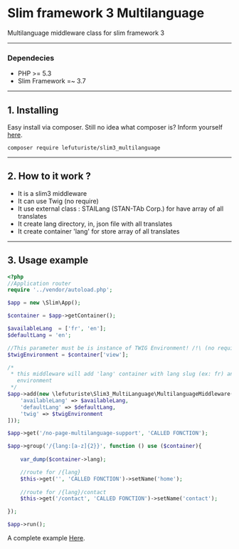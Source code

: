 # Slim framework 3 Multilanguage

Multilanguage middleware class for slim framework 3 

-------------------------------------------------

### Dependecies

- PHP >= 5.3
- Slim Framework =~ 3.7

-------------------------------------------------

## 1. Installing

Easy install via composer. Still no idea what composer is? Inform yourself [here](http://getcomposer.org).

```composer require lefuturiste/slim3_multilanguage```

-------------------------------------------------

## 2. How to it work ?

- It is a slim3 middleware
- It can use Twig (no require)
- It use external class : STAILang (STAN-TAb Corp.) for have array of all translates
- It create lang directory, in, json file with all translates
- It create container 'lang' for store array of all translates

-------------------------------------------------

## 3. Usage example

```php
<?php
//Application router
require '../vendor/autoload.php';

$app = new \Slim\App();

$container = $app->getContainer();

$availableLang  = ['fr', 'en'];
$defaultLang = 'en';

//This parameter must be is instance of TWIG Environment! /!\ (no require)
$twigEnvironment = $container['view'];

/*
 * this middleware will add 'lang' container with lang slug (ex: fr) and create global variable 'lang' in twig 
   environment
 */
$app->add(new \lefuturiste\Slim3_MultiLanguage\MultilanguageMiddleware([
    'availableLang' => $availableLang,
    'defaultLang' => $defaultLang,
    'twig' => $twigEnvironment
]));

$app->get('/no-page-multilanguage-support', 'CALLED FONCTION');

$app->group('/{lang:[a-z]{2}}', function () use ($container){
    
    var_dump($container->lang);

    //route for /{lang}
    $this->get('', 'CALLED FONCTION')->setName('home');
    
    //route for /{lang}/contact
    $this->get('/contact', 'CALLED FONCTION')->setName('contact');

});

$app->run();

```

A complete example [Here](https://github.com/lefuturiste/slim3_multilanguage_example).

